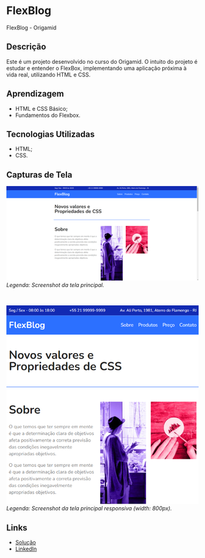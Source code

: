 # FlexBlog

FlexBlog - Origamid

## Descrição

Este é um projeto desenvolvido no curso do Origamid. O intuito do projeto é estudar e entender o FlexBox, implementando uma aplicação próxima à vida real, utilizando HTML e CSS.

## Aprendizagem

- HTML e CSS Básico;
- Fundamentos do Flexbox.

## Tecnologias Utilizadas

- HTML;
- CSS.

## Capturas de Tela

![Screenshot da tela principal](./img/screenshots/image.png)<br>
_Legenda: Screenshot da tela principal._

<br>

![Screenshot da tela principal responsiva (width: 800px)](./img/screenshots/image-800.png)<br>
_Legenda: Screenshot da tela principal responsiva (width: 800px)._

## Links

- [Solução](https://viniciussnitram.github.io/flexblog/)
- [LinkedIn](https://www.linkedin.com/in/viniciussmartins/)
